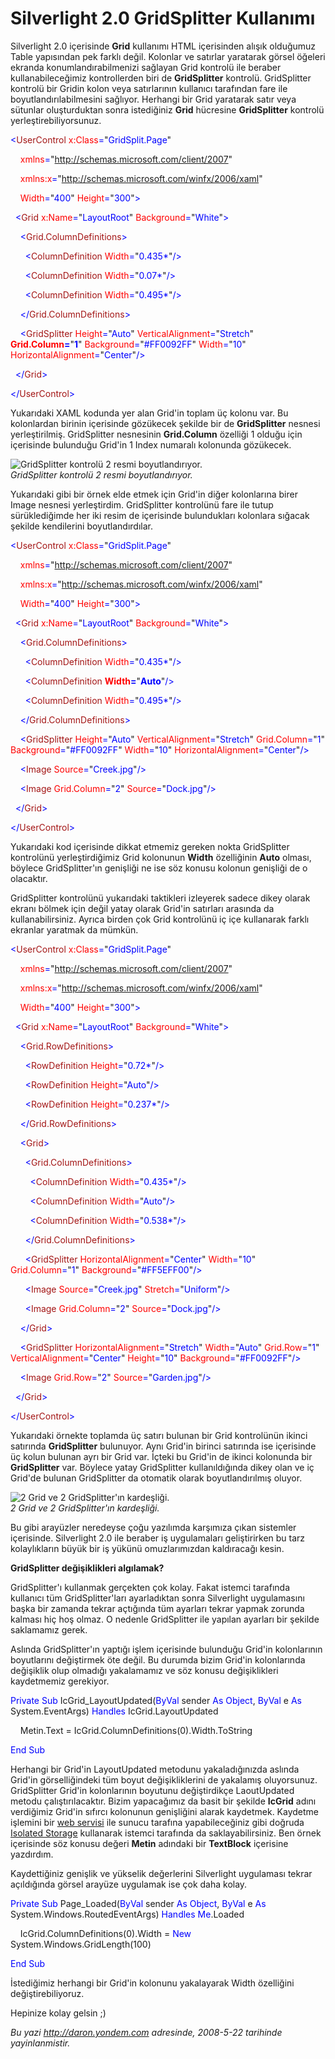 # Silverlight 2.0 GridSplitter Kullanımı 

Silverlight 2.0 içerisinde **Grid** kullanımı HTML içerisinden alışık
olduğumuz Table yapısından pek farklı değil. Kolonlar ve satırlar
yaratarak görsel öğeleri ekranda konumlandırabilmenizi sağlayan Grid
kontrolü ile beraber kullanabileceğimiz kontrollerden biri de
**GridSplitter** kontrolü. GridSplitter kontrolü bir Gridin kolon veya
satırlarının kullanıcı tarafından fare ile boyutlandırılabilmesini
sağlıyor. Herhangi bir Grid yaratarak satır veya sütunlar oluşturduktan
sonra istediğiniz **Grid** hücresine **GridSplitter** kontrolü
yerleştirebiliyorsunuz.

<span style="color: blue;">\<</span><span
style="color: #a31515;">UserControl</span><span style="color: blue;">
</span><span style="color: red;">x:Class</span><span
style="color: blue;">=</span>"<span
style="color: blue;">GridSplit.Page</span>"

<span style="color: blue;">    </span><span
style="color: red;">xmlns</span><span
style="color: blue;">=</span>"<span
style="color: blue;">http://schemas.microsoft.com/client/2007</span>"

<span style="color: blue;">    </span><span
style="color: red;">xmlns:x</span><span
style="color: blue;">=</span>"<span
style="color: blue;">http://schemas.microsoft.com/winfx/2006/xaml</span>"

<span style="color: blue;">    </span><span
style="color: red;">Width</span><span
style="color: blue;">=</span>"<span
style="color: blue;">400</span>"<span style="color: blue;"> </span><span
style="color: red;">Height</span><span
style="color: blue;">=</span>"<span
style="color: blue;">300</span>"<span style="color: blue;">\></span>

<span style="color: blue;">  \<</span><span
style="color: #a31515;">Grid</span><span style="color: blue;">
</span><span style="color: red;">x:Name</span><span
style="color: blue;">=</span>"<span
style="color: blue;">LayoutRoot</span>"<span style="color: blue;">
</span><span style="color: red;">Background</span><span
style="color: blue;">=</span>"<span
style="color: blue;">White</span>"<span style="color: blue;">\></span>

<span style="color: blue;">    \<</span><span
style="color: #a31515;">Grid.ColumnDefinitions</span><span
style="color: blue;">\></span>

<span style="color: blue;">      \<</span><span
style="color: #a31515;">ColumnDefinition</span><span
style="color: blue;"> </span><span style="color: red;">Width</span><span
style="color: blue;">=</span>"<span
style="color: blue;">0.435\*</span>"<span
style="color: blue;">/\></span>

<span style="color: blue;">      \<</span><span
style="color: #a31515;">ColumnDefinition</span><span
style="color: blue;"> </span><span style="color: red;">Width</span><span
style="color: blue;">=</span>"<span
style="color: blue;">0.07\*</span>"<span style="color: blue;">/\></span>

<span style="color: blue;">      \<</span><span
style="color: #a31515;">ColumnDefinition</span><span
style="color: blue;"> </span><span style="color: red;">Width</span><span
style="color: blue;">=</span>"<span
style="color: blue;">0.495\*</span>"<span
style="color: blue;">/\></span>

<span style="color: blue;">    \</</span><span
style="color: #a31515;">Grid.ColumnDefinitions</span><span
style="color: blue;">\></span>

<span style="color: blue;">    \<</span><span
style="color: #a31515;">GridSplitter</span><span style="color: blue;">
</span><span style="color: red;">Height</span><span
style="color: blue;">=</span>"<span
style="color: blue;">Auto</span>"<span style="color: blue;">
</span><span style="color: red;">VerticalAlignment</span><span
style="color: blue;">=</span>"<span
style="color: blue;">Stretch</span>"<span style="color: blue;">
</span><span style="color: red;"> **Grid.Column**</span><span
style="color: blue;">**=**</span>"<span
style="color: blue;">**1**</span>"<span style="color: blue;">
</span><span style="color: red;">Background</span><span
style="color: blue;">=</span>"<span
style="color: blue;">\#FF0092FF</span>"<span style="color: blue;">
</span><span style="color: red;">Width</span><span
style="color: blue;">=</span>"<span style="color: blue;">10</span>"<span
style="color: blue;"> </span><span
style="color: red;">HorizontalAlignment</span><span
style="color: blue;">=</span>"<span
style="color: blue;">Center</span>"<span style="color: blue;">/\></span>

<span style="color: blue;">  \</</span><span
style="color: #a31515;">Grid</span><span style="color: blue;">\></span>

<span style="color: blue;">\</</span><span
style="color: #a31515;">UserControl</span><span
style="color: blue;">\></span>

Yukarıdaki XAML kodunda yer alan Grid'in toplam üç kolonu var. Bu
kolonlardan birinin içerisinde gözükecek şekilde bir de **GridSplitter**
nesnesi yerleştirilmiş. GridSplitter nesnesinin **Grid.Column** özelliği
1 olduğu için içerisinde bulunduğu Grid'in 1 Index numaralı kolonunda
gözükecek.

![GridSplitter kontrolü 2 resmi
boyutlandırıyor.](../media/Silverlight_2_0_GridSplitter_Kullanimi/21052008_1.jpg)\
*GridSplitter kontrolü 2 resmi boyutlandırıyor.*

Yukarıdaki gibi bir örnek elde etmek için Grid'in diğer kolonlarına
birer Image nesnesi yerleştirdim. GridSplitter kontrolünü fare ile tutup
sürüklediğimde her iki resim de içerisinde bulundukları kolonlara
sığacak şekilde kendilerini boyutlandırdılar.

<span style="color: blue;">\<</span><span
style="color: #a31515;">UserControl</span><span style="color: blue;">
</span><span style="color: red;">x:Class</span><span
style="color: blue;">=</span>"<span
style="color: blue;">GridSplit.Page</span>"

<span style="color: blue;">    </span><span
style="color: red;">xmlns</span><span
style="color: blue;">=</span>"<span
style="color: blue;">http://schemas.microsoft.com/client/2007</span>"

<span style="color: blue;">    </span><span
style="color: red;">xmlns:x</span><span
style="color: blue;">=</span>"<span
style="color: blue;">http://schemas.microsoft.com/winfx/2006/xaml</span>"

<span style="color: blue;">    </span><span
style="color: red;">Width</span><span
style="color: blue;">=</span>"<span
style="color: blue;">400</span>"<span style="color: blue;"> </span><span
style="color: red;">Height</span><span
style="color: blue;">=</span>"<span
style="color: blue;">300</span>"<span style="color: blue;">\></span>

<span style="color: blue;">  \<</span><span
style="color: #a31515;">Grid</span><span style="color: blue;">
</span><span style="color: red;">x:Name</span><span
style="color: blue;">=</span>"<span
style="color: blue;">LayoutRoot</span>"<span style="color: blue;">
</span><span style="color: red;">Background</span><span
style="color: blue;">=</span>"<span
style="color: blue;">White</span>"<span style="color: blue;">\></span>

<span style="color: blue;">    \<</span><span
style="color: #a31515;">Grid.ColumnDefinitions</span><span
style="color: blue;">\></span>

<span style="color: blue;">      \<</span><span
style="color: #a31515;">ColumnDefinition</span><span
style="color: blue;"> </span><span style="color: red;">Width</span><span
style="color: blue;">=</span>"<span
style="color: blue;">0.435\*</span>"<span
style="color: blue;">/\></span>

<span style="color: blue;">      \<</span><span
style="color: #a31515;">ColumnDefinition</span><span
style="color: blue;"> </span><span style="color: red;">
**Width**</span><span style="color: blue;">**=**</span>"<span
style="color: blue;">**Auto**</span>"<span
style="color: blue;">/\></span>

<span style="color: blue;">      \<</span><span
style="color: #a31515;">ColumnDefinition</span><span
style="color: blue;"> </span><span style="color: red;">Width</span><span
style="color: blue;">=</span>"<span
style="color: blue;">0.495\*</span>"<span
style="color: blue;">/\></span>

<span style="color: blue;">    \</</span><span
style="color: #a31515;">Grid.ColumnDefinitions</span><span
style="color: blue;">\></span>

<span style="color: blue;">    \<</span><span
style="color: #a31515;">GridSplitter</span><span style="color: blue;">
</span><span style="color: red;">Height</span><span
style="color: blue;">=</span>"<span
style="color: blue;">Auto</span>"<span style="color: blue;">
</span><span style="color: red;">VerticalAlignment</span><span
style="color: blue;">=</span>"<span
style="color: blue;">Stretch</span>"<span style="color: blue;">
</span><span style="color: red;">Grid.Column</span><span
style="color: blue;">=</span>"<span style="color: blue;">1</span>"<span
style="color: blue;"> </span><span
style="color: red;">Background</span><span
style="color: blue;">=</span>"<span
style="color: blue;">\#FF0092FF</span>"<span style="color: blue;">
</span><span style="color: red;">Width</span><span
style="color: blue;">=</span>"<span style="color: blue;">10</span>"<span
style="color: blue;"> </span><span
style="color: red;">HorizontalAlignment</span><span
style="color: blue;">=</span>"<span
style="color: blue;">Center</span>"<span style="color: blue;">/\></span>

<span style="color: blue;">    \<</span><span
style="color: #a31515;">Image</span><span style="color: blue;">
</span><span style="color: red;">Source</span><span
style="color: blue;">=</span>"<span
style="color: blue;">Creek.jpg</span>"<span
style="color: blue;">/\></span>

<span style="color: blue;">    \<</span><span
style="color: #a31515;">Image</span><span style="color: blue;">
</span><span style="color: red;">Grid.Column</span><span
style="color: blue;">=</span>"<span style="color: blue;">2</span>"<span
style="color: blue;"> </span><span
style="color: red;">Source</span><span
style="color: blue;">=</span>"<span
style="color: blue;">Dock.jpg</span>"<span
style="color: blue;">/\></span>

<span style="color: blue;">  \</</span><span
style="color: #a31515;">Grid</span><span style="color: blue;">\></span>

<span style="color: blue;">\</</span><span
style="color: #a31515;">UserControl</span><span
style="color: blue;">\></span>

Yukarıdaki kod içerisinde dikkat etmemiz gereken nokta GridSplitter
kontrolünü yerleştirdiğimiz Grid kolonunun **Width** özelliğinin
**Auto** olması, böylece GridSplitter'ın genişliği ne ise söz konusu
kolonun genişliği de o olacaktır.

GridSplitter kontrolünü yukarıdaki taktikleri izleyerek sadece dikey
olarak ekranı bölmek için değil yatay olarak Grid'in satırları arasında
da kullanabilirsiniz. Ayrıca birden çok Grid kontrolünü iç içe
kullanarak farklı ekranlar yaratmak da mümkün.

<span style="color: blue;">\<</span><span
style="color: #a31515;">UserControl</span><span style="color: blue;">
</span><span style="color: red;">x:Class</span><span
style="color: blue;">=</span>"<span
style="color: blue;">GridSplit.Page</span>"

<span style="color: blue;">    </span><span
style="color: red;">xmlns</span><span
style="color: blue;">=</span>"<span
style="color: blue;">http://schemas.microsoft.com/client/2007</span>"

<span style="color: blue;">    </span><span
style="color: red;">xmlns:x</span><span
style="color: blue;">=</span>"<span
style="color: blue;">http://schemas.microsoft.com/winfx/2006/xaml</span>"

<span style="color: blue;">    </span><span
style="color: red;">Width</span><span
style="color: blue;">=</span>"<span
style="color: blue;">400</span>"<span style="color: blue;"> </span><span
style="color: red;">Height</span><span
style="color: blue;">=</span>"<span
style="color: blue;">300</span>"<span style="color: blue;">\></span>

<span style="color: blue;">  \<</span><span
style="color: #a31515;">Grid</span><span style="color: blue;">
</span><span style="color: red;">x:Name</span><span
style="color: blue;">=</span>"<span
style="color: blue;">LayoutRoot</span>"<span style="color: blue;">
</span><span style="color: red;">Background</span><span
style="color: blue;">=</span>"<span
style="color: blue;">White</span>"<span style="color: blue;">\></span>

<span style="color: blue;">    \<</span><span
style="color: #a31515;">Grid.RowDefinitions</span><span
style="color: blue;">\></span>

<span style="color: blue;">      \<</span><span
style="color: #a31515;">RowDefinition</span><span style="color: blue;">
</span><span style="color: red;">Height</span><span
style="color: blue;">=</span>"<span
style="color: blue;">0.72\*</span>"<span style="color: blue;">/\></span>

<span style="color: blue;">      \<</span><span
style="color: #a31515;">RowDefinition</span><span style="color: blue;">
</span><span style="color: red;">Height</span><span
style="color: blue;">=</span>"<span
style="color: blue;">Auto</span>"<span style="color: blue;">/\></span>

<span style="color: blue;">      \<</span><span
style="color: #a31515;">RowDefinition</span><span style="color: blue;">
</span><span style="color: red;">Height</span><span
style="color: blue;">=</span>"<span
style="color: blue;">0.237\*</span>"<span
style="color: blue;">/\></span>

<span style="color: blue;">    \</</span><span
style="color: #a31515;">Grid.RowDefinitions</span><span
style="color: blue;">\></span>

<span style="color: blue;">    \<</span><span
style="color: #a31515;">Grid</span><span style="color: blue;">\></span>

<span style="color: blue;">      \<</span><span
style="color: #a31515;">Grid.ColumnDefinitions</span><span
style="color: blue;">\></span>

<span style="color: blue;">        \<</span><span
style="color: #a31515;">ColumnDefinition</span><span
style="color: blue;"> </span><span style="color: red;">Width</span><span
style="color: blue;">=</span>"<span
style="color: blue;">0.435\*</span>"<span
style="color: blue;">/\></span>

<span style="color: blue;">        \<</span><span
style="color: #a31515;">ColumnDefinition</span><span
style="color: blue;"> </span><span style="color: red;">Width</span><span
style="color: blue;">=</span>"<span
style="color: blue;">Auto</span>"<span style="color: blue;">/\></span>

<span style="color: blue;">        \<</span><span
style="color: #a31515;">ColumnDefinition</span><span
style="color: blue;"> </span><span style="color: red;">Width</span><span
style="color: blue;">=</span>"<span
style="color: blue;">0.538\*</span>"<span
style="color: blue;">/\></span>

<span style="color: blue;">      \</</span><span
style="color: #a31515;">Grid.ColumnDefinitions</span><span
style="color: blue;">\></span>

<span style="color: blue;">      \<</span><span
style="color: #a31515;">GridSplitter</span><span style="color: blue;">
</span><span style="color: red;">HorizontalAlignment</span><span
style="color: blue;">=</span>"<span
style="color: blue;">Center</span>"<span style="color: blue;">
</span><span style="color: red;">Width</span><span
style="color: blue;">=</span>"<span style="color: blue;">10</span>"<span
style="color: blue;"> </span><span
style="color: red;">Grid.Column</span><span
style="color: blue;">=</span>"<span style="color: blue;">1</span>"<span
style="color: blue;"> </span><span
style="color: red;">Background</span><span
style="color: blue;">=</span>"<span
style="color: blue;">\#FF5EFF00</span>"<span
style="color: blue;">/\></span>

<span style="color: blue;">      \<</span><span
style="color: #a31515;">Image</span><span style="color: blue;">
</span><span style="color: red;">Source</span><span
style="color: blue;">=</span>"<span
style="color: blue;">Creek.jpg</span>"<span style="color: blue;">
</span><span style="color: red;">Stretch</span><span
style="color: blue;">=</span>"<span
style="color: blue;">Uniform</span>"<span
style="color: blue;">/\></span>

<span style="color: blue;">      \<</span><span
style="color: #a31515;">Image</span><span style="color: blue;">
</span><span style="color: red;">Grid.Column</span><span
style="color: blue;">=</span>"<span style="color: blue;">2</span>"<span
style="color: blue;"> </span><span
style="color: red;">Source</span><span
style="color: blue;">=</span>"<span
style="color: blue;">Dock.jpg</span>"<span
style="color: blue;">/\></span>

<span style="color: blue;">    \</</span><span
style="color: #a31515;">Grid</span><span style="color: blue;">\></span>

<span style="color: blue;">    \<</span><span
style="color: #a31515;">GridSplitter</span><span style="color: blue;">
</span><span style="color: red;">HorizontalAlignment</span><span
style="color: blue;">=</span>"<span
style="color: blue;">Stretch</span>"<span style="color: blue;">
</span><span style="color: red;">Width</span><span
style="color: blue;">=</span>"<span
style="color: blue;">Auto</span>"<span style="color: blue;">
</span><span style="color: red;">Grid.Row</span><span
style="color: blue;">=</span>"<span style="color: blue;">1</span>"<span
style="color: blue;"> </span><span
style="color: red;">VerticalAlignment</span><span
style="color: blue;">=</span>"<span
style="color: blue;">Center</span>"<span style="color: blue;">
</span><span style="color: red;">Height</span><span
style="color: blue;">=</span>"<span style="color: blue;">10</span>"<span
style="color: blue;"> </span><span
style="color: red;">Background</span><span
style="color: blue;">=</span>"<span
style="color: blue;">\#FF0092FF</span>"<span
style="color: blue;">/\></span>

<span style="color: blue;">    \<</span><span
style="color: #a31515;">Image</span><span style="color: blue;">
</span><span style="color: red;">Grid.Row</span><span
style="color: blue;">=</span>"<span style="color: blue;">2</span>"<span
style="color: blue;"> </span><span
style="color: red;">Source</span><span
style="color: blue;">=</span>"<span
style="color: blue;">Garden.jpg</span>"<span
style="color: blue;">/\></span>

<span style="color: blue;">  \</</span><span
style="color: #a31515;">Grid</span><span style="color: blue;">\></span>

<span style="color: blue;">\</</span><span
style="color: #a31515;">UserControl</span><span
style="color: blue;">\></span>

Yukarıdaki örnekte toplamda üç satırı bulunan bir Grid kontrolünün
ikinci satırında **GridSplitter** bulunuyor. Aynı Grid'in birinci
satırında ise içerisinde üç kolun bulunan ayrı bir Grid var. İçteki bu
Grid'in de ikinci kolonunda bir **GridSplitter** var. Böylece yatay
GridSplitter kullanıldığında dikey olan ve iç Grid'de bulunan
GridSplitter da otomatik olarak boyutlandırılmış oluyor.

![2 Grid ve 2 GridSplitter'ın
kardeşliği.](../media/Silverlight_2_0_GridSplitter_Kullanimi/21052008_2.jpg)\
*2 Grid ve 2 GridSplitter'ın kardeşliği.*

Bu gibi arayüzler neredeyse çoğu yazılımda karşımıza çıkan sistemler
içerisinde. Silverlight 2.0 ile beraber iş uygulamaları geliştirirken bu
tarz kolaylıkların büyük bir iş yükünü omuzlarımızdan kaldıracağı kesin.

**GridSplitter değişiklikleri algılamak?**

GridSplitter'ı kullanmak gerçekten çok kolay. Fakat istemci tarafında
kullanıcı tüm GridSplitter'ları ayarladıktan sonra Silverlight
uygulamasını başka bir zamanda tekrar açtığında tüm ayarları tekrar
yapmak zorunda kalması hiç hoş olmaz. O nedenle GridSplitter ile yapılan
ayarları bir şekilde saklamamız gerek.

Aslında GridSplitter'ın yaptığı işlem içerisinde bulunduğu Grid'in
kolonlarının boyutlarını değiştirmek öte değil. Bu durumda bizim Grid'in
kolonlarında değişiklik olup olmadığı yakalamamız ve söz konusu
değişiklikleri kaydetmemiz gerekiyor.

<span style="color: blue;">Private</span> <span
style="color: blue;">Sub</span> IcGrid\_LayoutUpdated(<span
style="color: blue;">ByVal</span> sender <span
style="color: blue;">As</span> <span style="color: blue;">Object</span>,
<span style="color: blue;">ByVal</span> e <span
style="color: blue;">As</span> System.EventArgs) <span
style="color: blue;">Handles</span> IcGrid.LayoutUpdated

    Metin.Text = IcGrid.ColumnDefinitions(0).Width.ToString

<span style="color: blue;">End</span> <span
style="color: blue;">Sub</span>

Herhangi bir Grid'in LayoutUpdated metodunu yakaladığınızda aslında
Grid'in görselliğindeki tüm boyut değişikliklerini de yakalamış
oluyorsunuz. GridSplitter Grid'in kolonlarının boyutunu değiştirdikçe
LaoutUpdated metodu çalıştırılacaktır. Bizim yapacağımız da basit bir
şekilde **IcGrid** adını verdiğimiz Grid'in sıfırcı kolonunun
genişliğini alarak kaydetmek. Kaydetme işlemini bir [web
servisi](http://daron.yondem.com/tr/post/ec53a760-d6fd-414d-aa78-22e0c04dcc19)
ile sunucu tarafına yapabileceğiniz gibi doğruda [Isolated
Storage](http://daron.yondem.com/tr/post/efebcb20-60cb-4964-ba43-0b1949fb5e23)
kullanarak istemci tarafında da saklayabilirsiniz. Ben örnek içerisinde
söz konusu değeri **Metin** adındaki bir **TextBlock** içerisine
yazdırdım.

Kaydettiğiniz genişlik ve yükselik değerlerini Silverlight uygulaması
tekrar açıldığında görsel arayüze uygulamak ise çok daha kolay.

<span style="color: blue;">Private</span> <span
style="color: blue;">Sub</span> Page\_Loaded(<span
style="color: blue;">ByVal</span> sender <span
style="color: blue;">As</span> <span style="color: blue;">Object</span>,
<span style="color: blue;">ByVal</span> e <span
style="color: blue;">As</span> System.Windows.RoutedEventArgs) <span
style="color: blue;">Handles</span> <span
style="color: blue;">Me</span>.Loaded

    IcGrid.ColumnDefinitions(0).Width = <span
style="color: blue;">New</span> System.Windows.GridLength(100)

<span style="color: blue;">End</span> <span
style="color: blue;">Sub</span>

İstediğimiz herhangi bir Grid'in kolonunu yakalayarak Width özelliğini
değiştirebiliyoruz.

Hepinize kolay gelsin ;)


*Bu yazi http://daron.yondem.com adresinde, 2008-5-22 tarihinde yayinlanmistir.*